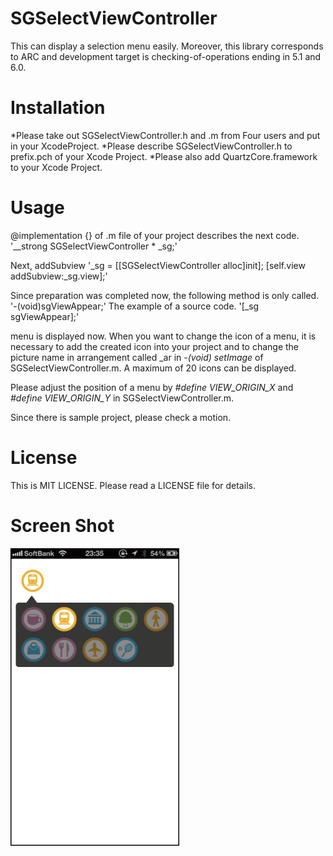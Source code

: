 SGSelectViewController
======================

This can display a selection menu easily. Moreover, this library corresponds to ARC and development target is checking-of-operations ending in 5.1 and 6.0.


Installation
============

*Please take out SGSelectViewController.h and .m from Four users and put in your XcodeProject. 
*Please describe SGSelectViewController.h to prefix.pch of your Xcode Project. 
*Please also add QuartzCore.framework to your Xcode Project.


Usage
=====

@implementation <classname>{} of .m file of your project describes the next code.  
'__strong SGSelectViewController * _sg;'

Next, addSubview 
'_sg = [[SGSelectViewController alloc]init];  [self.view addSubview:_sg.view];'

Since preparation was completed now, the following method is only called. 
'-(void)sgViewAppear;'
The example of a source code.
'[_sg sgViewAppear];'


menu is displayed now.
When you want to change the icon of a menu, it is necessary to add the created icon into your project and to change the picture name in arrangement called _ar in *-(void) setImage* of SGSelectViewController.m.
A maximum of 20 icons can be displayed. 

Please adjust the position of a menu by *#define VIEW_ORIGIN_X* and *#define VIEW_ORIGIN_Y* in SGSelectViewController.m. 


 
Since there is sample project, please check a motion. 


License
======
This is MIT LICENSE. 
Please read a LICENSE file for details.


Screen Shot
===========
![Alt text](/images/ss.png)